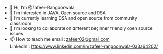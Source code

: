 - 👋 Hi, I’m @Zafeer-Rangoonwala
- 👀 I’m interested in JAVA, Open source and DSA
- 🌱 I’m currently learning DSA and open source from community classroom
- 💞️ I’m looking to collaborate on different beginner friendly open source issues 
- 📫 How to reach me 
      email : zafeer02@gmail.com  
      LinkedIn : https://www.linkedin.com/in/zafeer-rangoonwala-0a3a64202/
      
<!---
Zafeer-R/Zafeer-R is a ✨ special ✨ repository because its `README.md` (this file) appears on your GitHub profile.
You can click the Preview link to take a look at your changes.
--->
